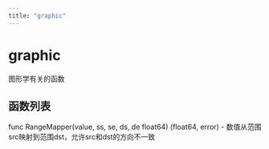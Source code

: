 ```yaml
---
title: "graphic"
---
```


# graphic

图形学有关的函数

## 函数列表

func RangeMapper(value, ss, se, ds, de float64) (float64, error) - 数值从范围src映射到范围dst，允许src和dst的方向不一致